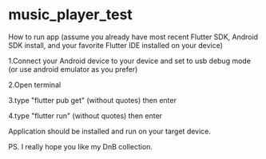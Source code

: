 # music_player_test

How to run app (assume you already have most recent Flutter SDK, Android SDK install, and your favorite Flutter IDE installed on your device)

1.Connect your Android device to your device and set to usb debug mode (or use android emulator as you prefer)

2.Open terminal

3.type "flutter pub get" (without quotes) then enter

4.type "flutter run" (without quotes) then enter

Application should be installed and run on your target device.

PS. I really hope you like my DnB collection.
